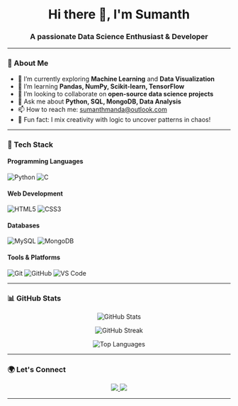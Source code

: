 <!-- Header with centered image -->



<h1 align="center">Hi there 👋, I'm Sumanth</h1>
<h3 align="center">A passionate Data Science Enthusiast & Developer</h3>

---

### 🧠 About Me

- 🔭 I’m currently exploring **Machine Learning** and **Data Visualization**
- 🌱 I’m learning **Pandas, NumPy, Scikit-learn, TensorFlow**
- 👯 I’m looking to collaborate on **open-source data science projects**
- 💬 Ask me about **Python, SQL, MongoDB, Data Analysis**
- 📫 How to reach me: [sumanthmanda@outlook.com](mailto:your.email@example.com)
- 🧳 Fun fact: I mix creativity with logic to uncover patterns in chaos!

---

### 🚀 Tech Stack

#### Programming Languages
![Python](https://img.shields.io/badge/Python-3670A0?style=for-the-badge&logo=python&logoColor=ffdd54)
![C](https://img.shields.io/badge/C-00599C?style=for-the-badge&logo=c&logoColor=white)

#### Web Development
![HTML5](https://img.shields.io/badge/HTML5-E34F26?style=for-the-badge&logo=html5&logoColor=white)
![CSS3](https://img.shields.io/badge/CSS3-1572B6?style=for-the-badge&logo=css3&logoColor=white)

#### Databases
![MySQL](https://img.shields.io/badge/SQL-4479A1?style=for-the-badge&logo=mysql&logoColor=white)
![MongoDB](https://img.shields.io/badge/MongoDB-4EA94B?style=for-the-badge&logo=mongodb&logoColor=white)

#### Tools & Platforms
![Git](https://img.shields.io/badge/-Git-F05032?style=for-the-badge&logo=git&logoColor=white)
![GitHub](https://img.shields.io/badge/GitHub-181717?style=for-the-badge&logo=github&logoColor=white)
![VS Code](https://img.shields.io/badge/VSCode-007ACC?style=for-the-badge&logo=visual-studio-code&logoColor=white)

---

### 📊 GitHub Stats

<p align="center">
  <img src="https://github-readme-stats.vercel.app/api?username=Sumanth0019&show_icons=true&theme=radical" alt="GitHub Stats" />
</p>


<p align="center">
  <img src="https://github-readme-streak-stats.herokuapp.com?user=<Sumanth0019>&theme=radical&hide_border=true" alt="GitHub Streak" />
</p>

<p align="center">
  <img src="https://github-readme-stats.vercel.app/api/top-langs/?username=<Sumanth0019>&layout=compact&theme=radical" alt="Top Languages" />
</p>

---

### 🌍 Let's Connect

<p align="center">
  <a href="https://www.linkedin.com/in/bala-sumanth-manda-111300252/" target="_blank">
    <img src="https://img.shields.io/badge/LinkedIn-0077B5?style=for-the-badge&logo=linkedin&logoColor=white" />
  </a>
  <a href="sumanthmanda@outlook.com" target="_blank">
    <img src="https://img.shields.io/badge/Gmail-D14836?style=for-the-badge&logo=gmail&logoColor=white" />
  </a>
</p>

---


